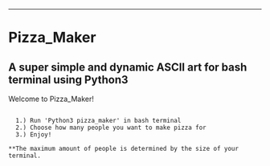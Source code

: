 -------------------------------------------------------------------------
# Pizza_Maker
A super simple and dynamic ASCII art for bash terminal using Python3
-------------------------------------------------------------------------

Welcome to Pizza_Maker!

```As expected, this program makes pizza!

  1.) Run 'Python3 pizza_maker' in bash terminal
  2.) Choose how many people you want to make pizza for
  3.) Enjoy!

**The maximum amount of people is determined by the size of your terminal.

